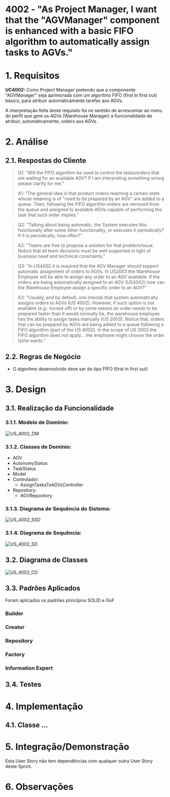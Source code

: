 # 4002 - "As Project Manager, I want that the "AGVManager" component is enhanced with a basic FIFO algorithm to automatically assign tasks to AGVs."



# 1. Requisitos


**UC4002:** Como Project Manager pretendo que a componente "AGVManager" seja aprimorada com um algoritmo FIFO (first in first out) básico, para atribuir automáticamente tarefas aos AGVs.

A interpretação feita deste requisito foi no sentido de acrescentar ao menu do perfil que gere os AGVs (Warehouse Manager) a funcionalidade de atribuir, automáticamente, orders aos AGVs.


# 2. Análise

## 2.1. Respostas do Cliente

>Q1: "Will the FIFO algorithm be used to control the tasks/orders that are waiting for an available AGV? If I am interpreting something wrong please clarify for me."
>
>A1: "The general idea is that product orders reaching a certain state whose meaning is of "need to be prepared by an AGV" are added to a queue. Then, following the FIFO algorithm orders are removed from the queue and assigned to available AGVs capable of performing the task that such order implies."

>Q2: "Talking about being automatic, the System executes this functionally after some other functionality, or executes it periodically? If it is periodically, how often?"
>
>A2: "Teams are free to propose a solution for that problem/issue. Notice that all team decisions must be well supported in light of business need and technical constraints."

>Q3: "In US4002 it is required that the AGV Manager should support automatic assignment of orders to AGVs. In US2003 the Warehouse Employee will be able to assign any order to an AGV available. If the orders are being automatically assigned to an AGV (US4002) how can the Warehouse Employee assign a specific order to an AGV?"
> 
>A3: "Usually, and by default, one intends that system automatically assigns orders to AGVs (US 4002). However, if such option is not available (e.g.: turned off) or by some reason an order needs to be prepared faster than it would normally be, the warehouse employee has the ability to assign tasks manually (US 2003). Notice that, orders that can be prepared by AGVs are being added to a queue following a FIFO algorithm (part of the US 4002). In the scope of US 2003 the FIFO algorithm does not apply... the employee might choose the order (s)he wants."



## 2.2. Regras de Negócio

* O algoritmo desenvolvido deve ser do tipo FIFO (first in first out)



# 3. Design



## 3.1. Realização da Funcionalidade


### 3.1.1. Modelo de Domínio:

![US_4002_DM](US_4002_DM.svg)


### 3.1.2. Classes de Domínio:

* AGV
* AutonomyStatus
* TaskStatus
* Model
* Controlador:
  * AssignTasksToAGVsController
* Repository:
  * AGVRepository


### 3.1.3. Diagrama de Sequência do Sistema:

![US_4002_SSD](US_4002_SSD.svg)


### 3.1.4. Diagrama de Sequência:

![US_4002_SD](US_4002_SD.svg)



## 3.2. Diagrama de Classes


![US_4002_CD](US_4002_CD.svg)


## 3.3. Padrões Aplicados

Foram aplicados os padrões princípios SOLID e GoF

### Builder


### Creator


### Repository


### Factory


### Information Expert


## 3.4. Testes




# 4. Implementação

## 4.1. Classe ...


    


# 5. Integração/Demonstração

Esta User Story não tem dependências com qualquer outra User Story deste Sprint.

# 6. Observações

